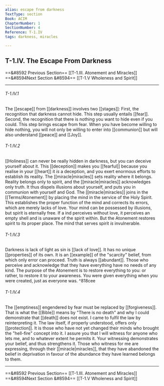 ```yaml
---
alias: escape from darkness
TextType: section
Book: ACIM
ChapterNumber: 1
SectionNumber: 4
Reference: T-1.IV
tags: darkness, miracles

---
```

## T-1.IV. The Escape From Darkness


==&#8592 Previous Section==  [[T-1.III. Atonement and Miracles]]
==&#8594Next Section &#8594== [[T-1.V Wholeness and Spirit]]
***
###### T-1.IV.1
The [[escape]] from [[darkness]] involves two [[stages]]: First, the recognition that darkness cannot hide. This step usually entails [[fear]]. Second, the recognition that there is nothing you want to hide even if you could. This step brings escape from fear. When you have become willing to hide nothing, you will not only be willing to enter into [[communion]] but will also understand [[peace]] and [[Joy]].

###### T-1.IV.2
[[Holiness]] can never be really hidden in darkness, but you can deceive yourself about it. This [[deception]] makes you [[fearful]] because you realise in your [[heart]] it _is_ a deception, and you exert enormous efforts to establish its reality. The [[miracle|miracles]] sets reality where it belongs. Reality belongs only to spirit, and the [[miracle|miracles]] acknowledges only truth. It thus dispels illusions about yourself, and puts you in communion with yourself and God. The [[miracle|miracles]] joins in the [[Terms/Atonement]] by placing the mind in the service of the Holy Spirit. This establishes the proper function of the mind and corrects its errors, which are merely lacks of love. Your mind can be possessed by illusions, but spirit is eternally free. If a ind perceives without love, it perceives an empty shell and is unaware of the spirit within. But the Atonement restores spirit to its proper place. The mind that serves spirit _is_ invulnerable.

###### T-1.IV.3
Darkness is lack of light as sin is [[lack of love]]. It has no unique [[properties]] of its own. It is an [[example]] of the "scarcity" belief, from which only error can proceed. Truth is always [[abundant]]. Those who perceive and acknowledge that they have everything have no needs of any kind. The purpose of the Atonement is to restore everything to you: or rather, to restore it to your awareness. You were given everything when you were created, just as everyone was. ^818cee

###### T-1.IV.4
The [[emptiness]] engendered by fear must be replaced by [[forgiveness]]. That is what the [[Bible]] means by "There is no death" and why I could demonstrate that [[death]] does not exist. I came to fulfil the law by reinterpreting it. The law itself, if properly understood, offers only [[protection]]. It is those who have not yet changed their minds who brought the "hell-fire" concept into it. I assure you that I will witness for anyone who lets me, and to whatever extent he permits it. Your witnessing demonstrates your belief, and thus strengthens it. Those who witness for me are expressing, through their [[miracle|miracles]], that they have abandoned the belief in deprivation in favour of the abundance they have learned belongs to them.

***
==&#8592 Previous Section==  [[T-1.III. Atonement and Miracles]]
==&#8594Next Section &#8594== [[T-1.V Wholeness and Spirit]]